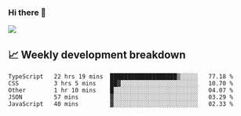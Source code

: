 ### Hi there 👋
<img align="center" src="https://github-readme-stats.vercel.app/api?username=Tumao727&show_icons=true&hide_title=true&theme=dracula" />


## 📈 Weekly development breakdown
<!--START_SECTION:waka-->

```text
TypeScript   22 hrs 19 mins  ███████████████████▒░░░░░   77.18 %
CSS          3 hrs 5 mins    ██▓░░░░░░░░░░░░░░░░░░░░░░   10.70 %
Other        1 hr 10 mins    █░░░░░░░░░░░░░░░░░░░░░░░░   04.07 %
JSON         57 mins         ▓░░░░░░░░░░░░░░░░░░░░░░░░   03.29 %
JavaScript   40 mins         ▓░░░░░░░░░░░░░░░░░░░░░░░░   02.33 %
```

<!--END_SECTION:waka-->